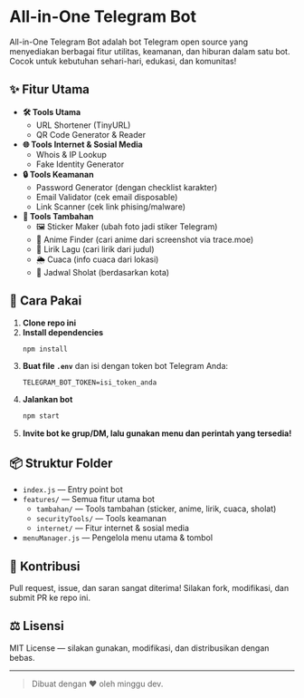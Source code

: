 # All-in-One Telegram Bot

All-in-One Telegram Bot adalah bot Telegram open source yang menyediakan berbagai fitur utilitas, keamanan, dan hiburan dalam satu bot. Cocok untuk kebutuhan sehari-hari, edukasi, dan komunitas!

## ✨ Fitur Utama

- **🛠️ Tools Utama**
  - URL Shortener (TinyURL)
  - QR Code Generator & Reader
- **🌐 Tools Internet & Sosial Media**
  - Whois & IP Lookup
  - Fake Identity Generator
- **🔒 Tools Keamanan**
  - Password Generator (dengan checklist karakter)
  - Email Validator (cek email disposable)
  - Link Scanner (cek link phising/malware)
- **🧩 Tools Tambahan**
  - 🖼️ Sticker Maker (ubah foto jadi stiker Telegram)
  - 🔎 Anime Finder (cari anime dari screenshot via trace.moe)
  - 🎵 Lirik Lagu (cari lirik dari judul)
  - 🌦️ Cuaca (info cuaca dari lokasi)
  - 🕌 Jadwal Sholat (berdasarkan kota)

## 🚀 Cara Pakai

1. **Clone repo ini**
2. **Install dependencies**
   ```bash
   npm install
   ```
3. **Buat file `.env`** dan isi dengan token bot Telegram Anda:
   ```env
   TELEGRAM_BOT_TOKEN=isi_token_anda
   ```
4. **Jalankan bot**
   ```bash
   npm start
   ```
5. **Invite bot ke grup/DM, lalu gunakan menu dan perintah yang tersedia!**

## 📦 Struktur Folder

- `index.js` — Entry point bot
- `features/` — Semua fitur utama bot
  - `tambahan/` — Tools tambahan (sticker, anime, lirik, cuaca, sholat)
  - `securityTools/` — Tools keamanan
  - `internet/` — Fitur internet & sosial media
- `menuManager.js` — Pengelola menu utama & tombol

## 🤝 Kontribusi

Pull request, issue, dan saran sangat diterima! Silakan fork, modifikasi, dan submit PR ke repo ini.

## ⚖️ Lisensi

MIT License — silakan gunakan, modifikasi, dan distribusikan dengan bebas.

---

> Dibuat dengan ❤️ oleh minggu dev.
